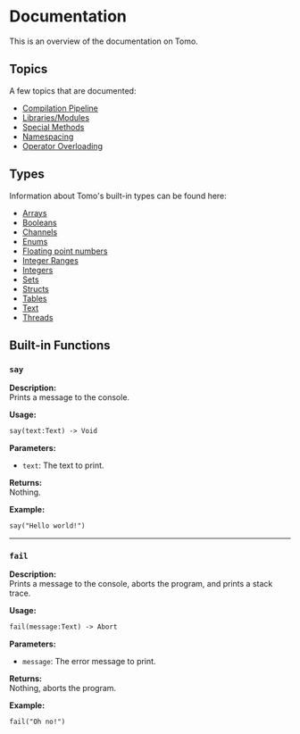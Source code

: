 # Documentation

This is an overview of the documentation on Tomo.

## Topics

A few topics that are documented:

- [Compilation Pipeline](compilation.md)
- [Libraries/Modules](libraries.md)
- [Special Methods](metamethods.md)
- [Namespacing](namespacing.md)
- [Operator Overloading](operators.md)

## Types

Information about Tomo's built-in types can be found here:

- [Arrays](arrays.md)
- [Booleans](booleans.md)
- [Channels](channels.md)
- [Enums](enums.md)
- [Floating point numbers](nums.md)
- [Integer Ranges](ranges.md)
- [Integers](integers.md)
- [Sets](sets.md)
- [Structs](structs.md)
- [Tables](tables.md)
- [Text](text.md)
- [Threads](threads.md)

## Built-in Functions

### `say`

**Description:**  
Prints a message to the console.

**Usage:**  
```markdown
say(text:Text) -> Void
```

**Parameters:**

- `text`: The text to print.

**Returns:**  
Nothing.

**Example:**  
```markdown
say("Hello world!")
```

---

### `fail`

**Description:**  
Prints a message to the console, aborts the program, and prints a stack trace.

**Usage:**  
```markdown
fail(message:Text) -> Abort
```

**Parameters:**

- `message`: The error message to print.

**Returns:**  
Nothing, aborts the program.

**Example:**  
```markdown
fail("Oh no!")
```
